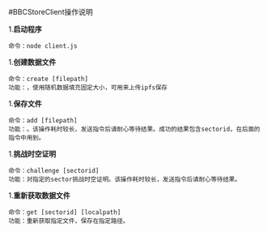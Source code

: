 #BBCStoreClient操作说明

1.**启动程序**
```
命令：node client.js
```

1.**创建数据文件**
```
命令：create [filepath]
功能：，使用随机数据填充固定大小，可用来上传ipfs保存
```

1.**保存文件**
```
命令：add [filepath]
功能：。该操作耗时较长，发送指令后请耐心等待结果。成功的结果包含sectorid，在后面的指令中用到。
```

1.**挑战时空证明**
```
命令：challenge [sectorid]
功能：对指定的sector挑战时空证明。该操作耗时较长，发送指令后请耐心等待结果。
```

1.**重新获取数据文件**
```
命令：get [sectorid] [localpath]
功能：重新获取指定文件，保存在指定路径。
```


